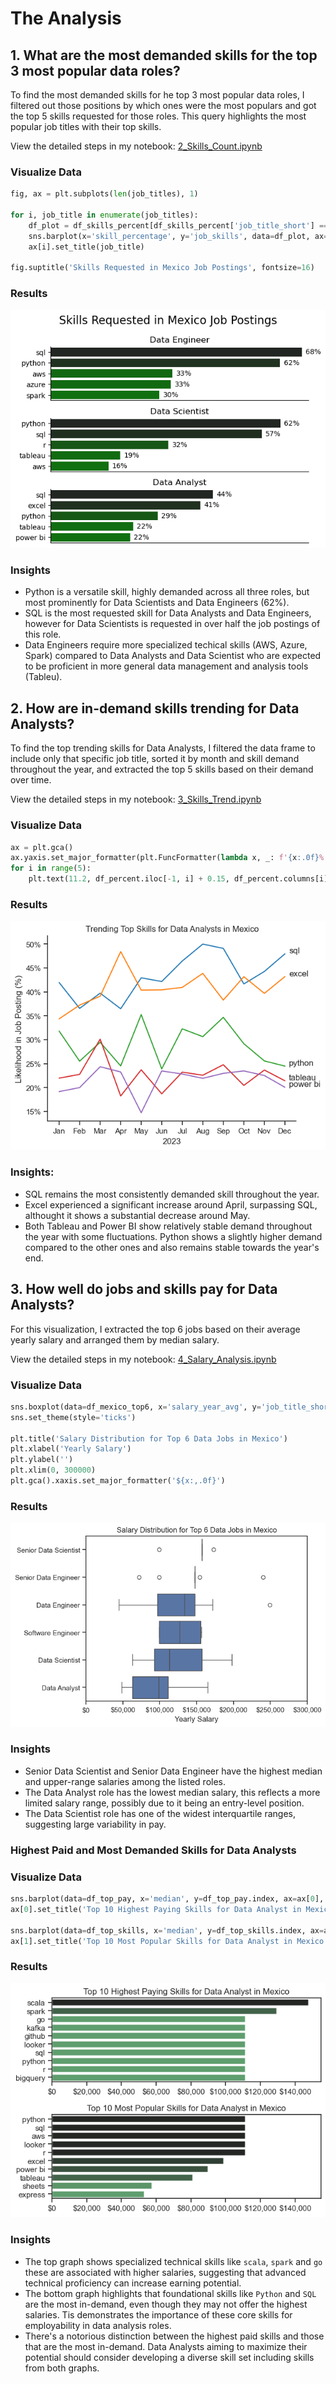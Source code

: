 # The Analysis
## 1. What are the most demanded skills for the top 3 most popular data roles?

To find the most demanded skills for he top 3 most popular data roles, I filtered out those positions by which ones were the most populars and got the top 5 skills requested for those roles. This query highlights the most popular job titles with their top skills.

View the detailed steps in my notebook: [2_Skills_Count.ipynb](2_Skills_Count.ipynb)

### Visualize Data
```python
fig, ax = plt.subplots(len(job_titles), 1)

for i, job_title in enumerate(job_titles):
    df_plot = df_skills_percent[df_skills_percent['job_title_short'] == job_title].head(5)
    sns.barplot(x='skill_percentage', y='job_skills', data=df_plot, ax=ax[i], legend= False, hue = 'skill_count', palette='dark:g_r')
    ax[i].set_title(job_title)

fig.suptitle('Skills Requested in Mexico Job Postings', fontsize=16)    
```
### Results
![Visualization of Top Skills](images/top_skills_per_job.png)

### Insights
* Python is a versatile skill, highly demanded across all three roles, but most prominently for Data Scientists and Data Engineers (62%).
* SQL is the most requested skill for Data Analysts and Data Engineers, however for Data Scientists is requested in over half the job postings of this role.
* Data Engineers require more specialized techical skills (AWS, Azure, Spark) compared to Data Analysts and Data Scientist who are expected to be proficient in more general data management and analysis tools (Tableu).

## 2. How are in-demand skills trending for Data Analysts?
To find the top trending skills for Data Analysts, I filtered the data frame to include only that specific job title, sorted it by month and skill demand throughout the year, and extracted the top 5 skills based on their demand over time.

View the detailed steps in my notebook: [3_Skills_Trend.ipynb](3_Skills_Trend.ipynb)

### Visualize Data

```python
ax = plt.gca()
ax.yaxis.set_major_formatter(plt.FuncFormatter(lambda x, _: f'{x:.0f}%'))
for i in range(5):
    plt.text(11.2, df_percent.iloc[-1, i] + 0.15, df_percent.columns[i])
```

### Results
![Visualization of Trending Skills](images/trending_skills.png)

### Insights:
* SQL remains the most consistently demanded skill throughout the year.
* Excel experienced a significant increase around April, surpassing SQL, althought it shows a substantial decrease around May.
* Both Tableau and Power BI show relatively stable demand throughout the year with some fluctuations. Python shows a slightly higher demand compared to the other ones and also remains stable towards the year's end.

## 3. How well do jobs and skills pay for Data Analysts?
For this visualization, I extracted the top 6 jobs based on their average yearly salary and arranged them by median salary.

View the detailed steps in my notebook: [4_Salary_Analysis.ipynb](4_Salary_Analysis.ipynb)

### Visualize Data

```python
sns.boxplot(data=df_mexico_top6, x='salary_year_avg', y='job_title_short', order=job_order)
sns.set_theme(style='ticks')

plt.title('Salary Distribution for Top 6 Data Jobs in Mexico')
plt.xlabel('Yearly Salary')
plt.ylabel('')
plt.xlim(0, 300000)
plt.gca().xaxis.set_major_formatter('${x:,.0f}')
```
### Results
![Visualization of payment](images/salary_analysis.png)

### Insights
* Senior Data Scientist and Senior Data Engineer have the highest median and upper-range salaries among the listed roles.
* The Data Analyst role has the lowest median salary, this reflects a more limited salary range, possibly due to it being an entry-level position.
* The Data Scientist role has one of the widest interquartile ranges, suggesting large variability in pay.

### Highest Paid and Most Demanded Skills for Data Analysts

### Visualize Data
```python
sns.barplot(data=df_top_pay, x='median', y=df_top_pay.index, ax=ax[0], hue='median', palette='dark:g_r')
ax[0].set_title('Top 10 Highest Paying Skills for Data Analyst in Mexico')

sns.barplot(data=df_top_skills, x='median', y=df_top_skills.index, ax=ax[1], hue='median', palette='dark:g_r')
ax[1].set_title('Top 10 Most Popular Skills for Data Analyst in Mexico')
```
### Results
![Highest Paid and most demanded skills ](images/top_skills_paying.png)

### Insights
* The top graph shows specialized technical skills like `scala`, `spark` and `go` these are associated with higher salaries, suggesting that advanced technical proficiency can increase earning potential.
* The bottom graph highlights that foundational skills like `Python` and `SQL` are the most in-demand, even though they may not offer the highest salaries. Tis demonstrates the importance of these core skills for employability in data analysis roles.
* There's a notorious distinction between the highest paid skills and those that are the most in-demand. Data Analysts aiming to maximize their potential should consider developing a diverse skill set including skills from both graphs.

